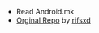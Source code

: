 - Read Android.mk
- [Orginal Repo](https://github.com/KernelSU-Next/KernelSU-Next) by [rifsxd](https://github.com/rifsxd)
